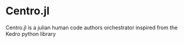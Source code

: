 # Centro.jl
Centro.jl is a julian human code authors orchestrator inspired from the Kedro python library
